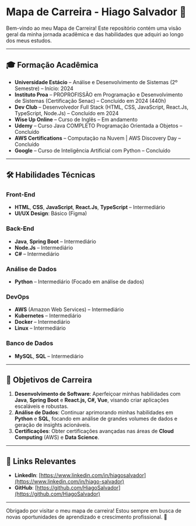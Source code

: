 # Mapa de Carreira - Hiago Salvador 🚀

Bem-vindo ao meu Mapa de Carreira! Este repositório contém uma visão geral da minha jornada acadêmica e das habilidades que adquiri ao longo dos meus estudos.

---

## 🎓 Formação Acadêmica

- **Universidade Estácio** – Análise e Desenvolvimento de Sistemas (2º Semestre) – Início: 2024
- **Instituto Proa** – PROPROFISSÃO em Programação e Desenvolvimento de Sistemas (Certificação Senac) – Concluído em 2024 (440h)
- **Dev Club** – Desenvolvedor Full Stack (HTML, CSS, JavaScript, React.Js, TypeScript, Node.Js) – Concluído em 2024
- **Wise Up Online** – Curso de Inglês – Em andamento
- **Udemy** – Curso Java COMPLETO Programação Orientada a Objetos – Concluído
- **AWS Certifications** – Computação na Nuvem | AWS Discovery Day – Concluído
- **Google** – Curso de Inteligência Artificial com Python – Concluído

---

## 🛠️ Habilidades Técnicas

### Front-End
- **HTML**, **CSS**, **JavaScript**, **React.Js**, **TypeScript** – Intermediário
- **UI/UX Design**: Básico (Figma)

### Back-End
- **Java**, **Spring Boot** – Intermediário
- **Node.Js** – Intermediário
- **C#** – Intermediário

### Análise de Dados
- **Python** – Intermediário (Focado em análise de dados)

### DevOps
- **AWS** (Amazon Web Services) – Intermediário
- **Kubernetes** – Intermediário
- **Docker** – Intermediário
- **Linux** – Intermediário

### Banco de Dados
- **MySQL**, **SQL** – Intermediário

---

## 🎯 Objetivos de Carreira

1. **Desenvolvimento de Software**: Aperfeiçoar minhas habilidades com **Java**, **Spring Boot** e **React.js, C#, Vue**, visando criar aplicações escaláveis e robustas.
2. **Análise de Dados**: Continuar aprimorando minhas habilidades em **Python** e **SQL**, focando em análise de grandes volumes de dados e geração de insights acionáveis.
3. **Certificações**: Obter certificações avançadas nas áreas de **Cloud Computing** (AWS) e **Data Science**.

---

## 📂 Links Relevantes

- **LinkedIn**: [https://www.linkedin.com/in/hiagosalvador](https://www.linkedin.com/in/hiago-salvador)
- **GitHub**: [https://github.com/HiagoSalvador](https://github.com/HiagoSalvador)

---

Obrigado por visitar o meu mapa de carreira! Estou sempre em busca de novas oportunidades de aprendizado e crescimento profissional. 🚀
